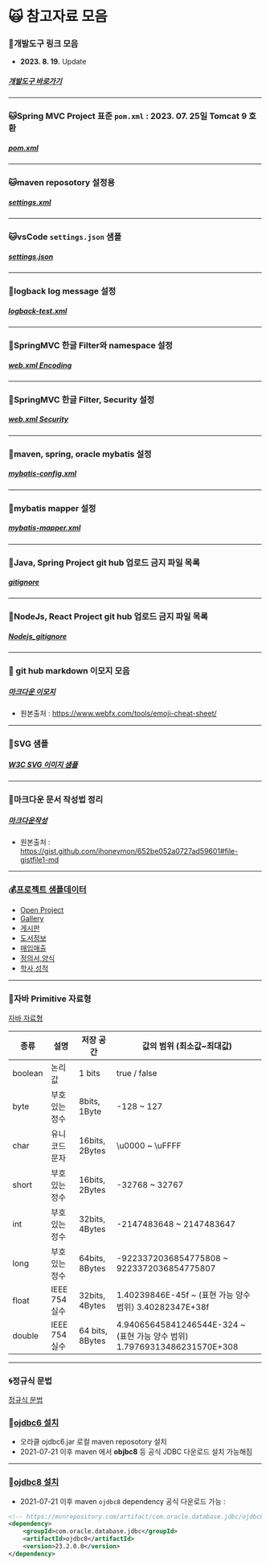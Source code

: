 # :scream_cat: 참고자료 모음

### :racehorse:개발도구 링크 모음

- **2023. 8. 19.** Update

##### [개발도구 바로가기](https://github.com/callor/Reference/blob/master/MarkDownDocs/개발자를_위한_도구.md)

---

### :cat:Spring MVC Project 표준 `pom.xml` : 2023. 07. 25일 Tomcat 9 호환

##### [pom.xml](https://github.com/callor/Reference/blob/master/Setting/maven-repo/pom-2023-07-25-.xml)

---

### :cat:maven reposotory 설정용

##### [settings.xml](https://github.com/callor/Reference/tree/master/Settings/maven-repo/maven-settings.xml)

---

### :cat:vsCode `settings.json` 샘플

##### [settings.json](https://github.com/callor/Reference/blob/master/Settings/vsCode/settings.json)

---

### :ox:logback log message 설정

##### [logback-test.xml](https://github.com/callor/Reference/blob/master/Setting/logback/logback-test_UTF-8-new.xml)

---

### :hamster:SpringMVC 한글 Filter와 namespace 설정

##### [web.xml Encoding](https://github.com/callor/Reference/blob/master/Setting/server/web_Kor.xml)

---

### :hamster:SpringMVC 한글 Filter, Security 설정

##### [web.xml Security](https://github.com/callor/Reference/blob/master/Setting/server/web_Security.xml)

---

### :dolphin:maven, spring, oracle mybatis 설정

##### [mybatis-config.xml](https://github.com/callor/Reference/blob/master/Setting/mybatis/mybatis-config.xml)

---

### :ox:mybatis mapper 설정

##### [mybatis-mapper.xml](https://github.com/callor/Reference/blob/master/Setting/mybatis/mybatis-mapper.xml)

---

### :blowfish:Java, Spring Project git hub 업로드 금지 파일 목록

##### [gitignore](https://github.com/callor/Reference/blob/master/.gitignore)

---

### :dromedary_camel:NodeJs, React Project git hub 업로드 금지 파일 목록

##### [Nodejs_gitignore](https://github.com/callor/Reference/blob/master/.Nodejs_gitignore)

---

### :blowfish: git hub markdown 이모지 모음

##### [마크다운 이모지](https://github.com/callor/Reference/blob/master/MarkDownDocs/마크다운이모지.md)

- 원본출처 : <https://www.webfx.com/tools/emoji-cheat-sheet/>

---

### :blowfish:SVG 샘플

##### [W3C SVG 이미지 샘플](https://github.com/callor/Reference/blob/master/MarkDownDocs/SVG_image.md)

---

### :baby_chick:마크다운 문서 작성법 정리

##### [마크다운작성](https://github.com/callor/Reference/blob/master/MarkDownDocs/마크다운작성.md)

- 원본출처 : <https://gist.github.com/ihoneymon/652be052a0727ad59601#file-gistfile1-md>

---

### :moneybag:[프로젝트 샘플데이터](https://github.com/callor/Reference/blob/master/샘플데이터)

- [Open Project](https://github.com/callor/Callor-Open-Project)
- [Gallery](https://github.com/callor/Reference/blob/master/샘플데이터/Gallery데이터)
- [게시판](https://github.com/callor/Reference/blob/master/샘플데이터/게시판데이터)
- [도서정보](https://github.com/callor/Reference/blob/master/샘플데이터/도서정보데이터)
- [매입매출](https://github.com/callor/Reference/blob/master/샘플데이터/매입매출데이터)
- [정의서,양식](https://github.com/callor/Reference/blob/master/샘플데이터/정의서파일)
- [학사,성적](https://github.com/callor/Reference/blob/master/샘플데이터/학사_성적데이터)

---

### :dog:자바 Primitive 자료형

[자바 자료형](https://github.com/callor/Reference/blob/master/MarkDownDocs/자바자료형.md)

| 종류    | 설명           | 저장 공간       | 값의 범위 (최소값~최대값)                                                 |
| ------- | -------------- | --------------- | ------------------------------------------------------------------------- |
| boolean | 논리값         | 1 bits          | true / false                                                              |
| byte    | 부호 있는 정수 | 8bits, 1Byte    | -128 ~ 127                                                                |
| char    | 유니코드 문자  | 16bits, 2Bytes  | \u0000 ~ \uFFFF                                                           |
| short   | 부호 있는 정수 | 16bits, 2Bytes  | -32768 ~ 32767                                                            |
| int     | 부호 있는 정수 | 32bits, 4Bytes  | -2147483648 ~ 2147483647                                                  |
| long    | 부호 있는 정수 | 64bits, 8Bytes  | -9223372036854775808 ~ 9223372036854775807                                |
| float   | IEEE 754 실수  | 32bits, 4Bytes  | 1.40239846E-45f ~ (표현 가능 양수 범위) 3.40282347E+38f                   |
| double  | IEEE 754 실수  | 64 bits, 8Bytes | 4.94065645841246544E-324 ~ (표현 가능 양수 범위) 1.79769313486231570E+308 |

---

### :cyclone:정규식 문법

[정규식 문법](https://github.com/callor/Reference/blob/master/MarkDownDocs/JS정규식.md)

### :dog:[ojdbc6 설치](https://github.com/callor/Reference/blob/master/Setting/Ojdbc6_Maven_Local.md)

- 오라클 ojdbc6.jar 로컬 maven reposotory 설치
- 2021-07-21 이후 maven 에서 **objbc8** 등 공식 JDBC 다운로드 설치 가능해짐

---

### :dog:[ojdbc8 설치](https://mvnrepository.com/artifact/com.oracle.database.jdbc/ojdbc8)

- 2021-07-21 이후 maven `ojdbc8` dependency 공식 다운로드 가능 :

```xml
<!-- https://mvnrepository.com/artifact/com.oracle.database.jdbc/ojdbc8 -->
<dependency>
    <groupId>com.oracle.database.jdbc</groupId>
    <artifactId>ojdbc8</artifactId>
    <version>23.2.0.0</version>
</dependency>

```
